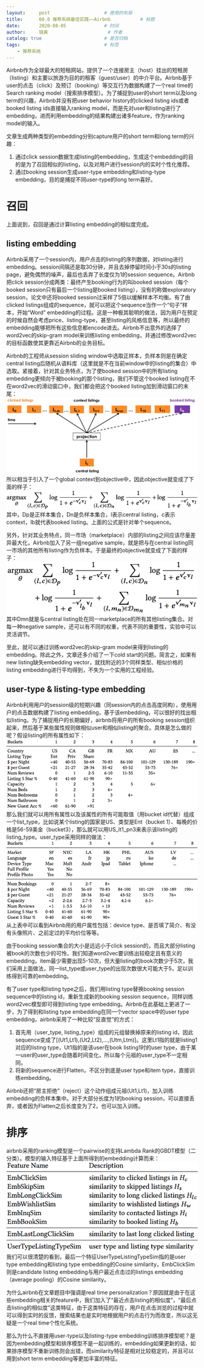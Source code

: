 ```yaml
---
layout:     post   				    # 使用的布局
title:      60.0 推荐系统最佳实践——Airbnb			# 标题 
date:       2020-08-05  			# 时间
author:     钱爽 						# 作者
catalog: true 						# 是否归档
tags:								# 标签
    - 推荐系统
---
```


Airbnb作为全球最大的短租网站，提供了一个连接房主（host）挂出的短租房（listing）和主要以旅游为目的的租客（guest/user）的中介平台。Airbnb基于user的点击（click）及预订（booking）等交互行为数据构建了一个real time的Search ranking model（搜索排序模型）。为了捕捉到user的short term以及long term的兴趣，Airbnb并没有把user behavior history的clicked listing ids或者booked listing ids直接输入ranking model，而是先对user和listing进行了embedding，进而利用embedding的结果构建出诸多feature，作为ranking model的输入。

文章生成两种类型的embedding分别capture用户的short term和long term的兴趣：
1. 通过click session数据生成listing的embedding，生成这个embedding的目的是为了召回相似的listing，以及对用户进行session内的实时个性化推荐。
2. 通过booking session生成user-type embedding和listing-type embedding，目的是捕捉不同user-type的long term喜好。

# 召回

上面说到，召回是通过计算listing embedding的相似度完成。

## listing embedding

Airbnb采用了一个session内，用户点击的listing的序列数据，对listing进行embedding。session间隔还是取30分钟，并且去掉停留时间小于30s的listing page，避免偶然的噪声，最后也丢弃了长度仅为1的session sequence。Airbnb把click session分成两类：最终产生booking行为的叫booked session（每个booked session只有最后一个listing是booked listing），没有的称做exploratory session，论文中还将booked session过采样了5倍以缓解样本不均衡。有了由clicked listings组成的sequence，就可以把这个sequence当作一个“句子”样本，开始“Word” embedding的过程。这是一种极其聪明的做法，因为用户在预定的时候自然会考虑price、listing-type，甚至listing的风格信息等，所以最终的embedding能够把所有这些信息都encode进去。Airbnb不出意外的选择了word2vec的skip-gram model来训练listing embedding，并通过修改word2vec的目标函数使其更靠近Airbnb的业务目标。

Airbnb的工程师从session sliding window中选取正样本，负样本则是在确定central listing后随机从语料库（这里就是不在当前window中的listing的集合）中选取。紧接着，针对其业务特点，为了使booked session中的所有listing embedding更倾向于被booking的那个listing，我们不管这个booked listing在不在word2vec的滑动窗口中，我们都会把这个booked listing加到滑动窗口的末尾：
![AB](/img/AB-01.png)
所以相当于引入了一个global context到objective中，因此objective就变成了下面的样子：
![AB](/img/AB-02.png)
其中，Dp是正样本集合，Dn是负样本集合，l表示central listing，c表示context，lb就代表booked listing。上面的公式是针对单个sequence。

另外，针对其业务特点，同一市场（marketplace）内部的listing之间应该尽量差异最大化，Airbnb加入了另一组negative sample，就是把与在central listing同一市场的其他所有listing作为负样本。于是最终的objective就变成了下面的样子：
![AB](/img/AB-03.png)
其中Dmn就是与central listing处在同一marketplace的所有其他listing集合。对每一种negative sample，还可以有不同的权重，代表不同的重要性，实验中可以灵活调节。

至此，就可以通过训练word2vec的skip-gram model来得到listing的embedding。除此之外，文章还多介绍了一下cold start的问题。简言之，如果有new listing缺失embedding vector，就找附近的3个同样类型、相似价格的listing embedding进行平均得到，不失为一个实用的工程经验。

## user-type & listing-type embedding

Airbnb利用用户的session级的短期兴趣（同session内的点击高度同构），使用用户的点击数据构建了listing embedding，基于该embedding，可以很好的找出相似listing。为了捕捉用户的长期偏好，airbnb将用户的所有booking session组织起来，然后基于某些属性规则做相似user和相似listing的聚合。具体是怎么做的呢？假设listing的所有属性如下：
![AB](/img/AB-04.png)
那么我们就可以用所有属性以及该属性的所有可能取值（用bucket id代替）组成一个list_type，比如说某个listing的国家是US、类型是Ent（bucket 1）、每晚的价格是56-59美金（bucket3），那么就可以用US_lt1_pn3来表示该listing的listing_type。user_type采用同样的做法：
![AB](/img/AB-05.png)
从上表中可以看到Airbnb用的用户属性包括：device type、是否填了简介、有没有头像照片、之前定过的平均价位等等。

由于booking session集合的大小是远远小于click session的，而且大部分listing被book的次数也少的可怜，我们知道word2vec要训练出较稳定且有意义的embedding，item最少需要出现5-10次，但大量listing的book次数少于5次，我们采用上面做法，同一list_type或user_type的出现次数很大可能大于5，足以训练得到可靠的embedding。

有了user type和listing type之后，我们用listing type替换booking session sequence中的listing id，重新生成新的booking session sequence，同样训练word2vec模型即可得到listing type embedding。Airbnb在此基础上更进了一步，为了得到和listing type embedding在同一个vector space中的user type embedding，airbnb采用了一种比较“反直觉”的方式：
1. 首先用（user_type, listing_type）组成的元组替换掉原来的listing id，因此sequence变成了[(Ut1,Lt1),(Ut2,Lt2),...,(Utm,Ltm)]。这里Lt1指的就是listing1对应的listing type，Ut1指的是该user在book listing1时的user type，由于某一user的user_type会随着时间变化，所以每个元祖的user_type不一定相同。
2. 将新的sequence进行Flatten，不区分到底是user type和item type，直接训练embedding。

Airbnb还把“房主拒绝”（reject）这个动作组成元祖(Ut1,Lt1)，加入训练embedding的负样本集中。对于大部分长度为1的booking session，可以直接丢弃，或者因为Flatten之后长度变为了2，也可以加入训练。

# 排序

airbnb采用的ranking模型是一个pairwise的支持Lambda Rank的GBDT模型（二分类）。模型的输入特征基于上面所得到的embedding计算而来：
![AB](/img/AB-06.png)
我们可以很清楚的看到，最后一个特征UserTypeListingTypeSim指的是user type embedding和listing type embedding的Cosine similarity，EmbClickSim则是candidate listing embedding与用户最近点击过的listings embedding（average pooling）的Cosine similarity。

为什么airbnb在文章题目中强调是real time personalization？原因就是由于在这些embedding相关的feature中，我们加入了“最近点击listing的相似度”，“最后点击listing的相似度”这类特征，由于这类特征的存在，用户在点击浏览的过程中就可以得到实时的反馈，搜索结果也是实时地根据用户的点击行为而改变，所以这无疑是一个real time个性化系统。

那么为什么不直接用user-type以及listing-type embedding训练排序模型呢？是因为embedding模型和排序模型不是一起训练的，embedding如果更新的话，如果排序模型不重新训练则会出错，而similarity特征是相对比较稳定的，并且可以用到short term embedding等更加丰富的特征。